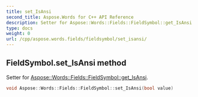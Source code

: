 ```yaml
---
title: set_IsAnsi
second_title: Aspose.Words for C++ API Reference
description: Setter for Aspose::Words::Fields::FieldSymbol::get_IsAnsi. 
type: docs
weight: 0
url: /cpp/aspose.words.fields/fieldsymbol/set_isansi/
---
```

## FieldSymbol.set_IsAnsi method


Setter for [Aspose::Words::Fields::FieldSymbol::get_IsAnsi](./get_isansi/).

```cpp
void Aspose::Words::Fields::FieldSymbol::set_IsAnsi(bool value)
```

